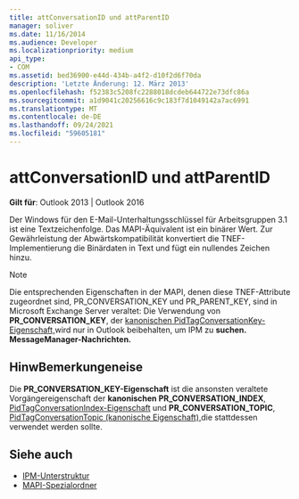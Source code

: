 ```yaml
---
title: attConversationID und attParentID
manager: soliver
ms.date: 11/16/2014
ms.audience: Developer
ms.localizationpriority: medium
api_type:
- COM
ms.assetid: bed36900-e44d-434b-a4f2-d10f2d6f70da
description: 'Letzte Änderung: 12. März 2013'
ms.openlocfilehash: f52383c5208fc2288018dcdeb644722e73dfc86a
ms.sourcegitcommit: a1d9041c20256616c9c183f7d1049142a7ac6991
ms.translationtype: MT
ms.contentlocale: de-DE
ms.lasthandoff: 09/24/2021
ms.locfileid: "59605181"
---
```

# <a name="attconversationid-and-attparentid"></a>attConversationID und attParentID

**Gilt für**: Outlook 2013 | Outlook 2016 
  
Der Windows für den E-Mail-Unterhaltungsschlüssel für Arbeitsgruppen 3.1 ist eine Textzeichenfolge. Das MAPI-Äquivalent ist ein binärer Wert. Zur Gewährleistung der Abwärtskompatibilität konvertiert die TNEF-Implementierung die Binärdaten in Text und fügt ein nullendes Zeichen hinzu.
  
> [!NOTE]
> Die entsprechenden Eigenschaften in der MAPI, denen diese TNEF-Attribute zugeordnet sind, PR_CONVERSATION_KEY und PR_PARENT_KEY, sind in Microsoft Exchange Server veraltet: Die Verwendung von **PR_CONVERSATION_KEY**, der [kanonischen PidTagConversationKey-Eigenschaft,](pidtagconversationkey-canonical-property.md)wird nur in Outlook beibehalten, um IPM zu **suchen. MessageManager-Nachrichten.** 
  
## <a name="remarks"></a>HinwBemerkungeneise

Die **PR_CONVERSATION_KEY-Eigenschaft** ist die ansonsten veraltete Vorgängereigenschaft der **kanonischen PR_CONVERSATION_INDEX**, [PidTagConversationIndex-Eigenschaft](pidtagconversationindex-canonical-property.md) und **PR_CONVERSATION_TOPIC**, [PidTagConversationTopic (kanonische Eigenschaft),](pidtagconversationtopic-canonical-property.md)die stattdessen verwendet werden sollte.
  
## <a name="see-also"></a>Siehe auch

- [IPM-Unterstruktur](ipm-subtree.md)
- [MAPI-Spezialordner](mapi-special-folders.md)

